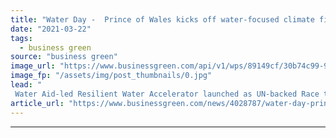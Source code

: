```yaml
---
title: "Water Day -  Prince of Wales kicks off water-focused climate finance drive"
date: "2021-03-22"
tags: 
  - business green
source: "business green"
image_url: "https://www.businessgreen.com/api/v1/wps/89149cf/30b74c99-93f4-42d7-a6ed-924afe1e28ea/4/COL1-228-WaterAid-Jordi-Ruiz-Cirera-185x114.jpg"
image_fp: "/assets/img/post_thumbnails/0.jpg"
lead: "
 Water Aid-led Resilient Water Accelerator launched as UN-backed Race to Zero campaign urges water utilities around the world to commit to net zero emissions ..."
article_url: "https://www.businessgreen.com/news/4028787/water-day-prince-wales-kicks-water-focused-climate-finance-drive"
---
```


---
